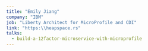 ```yaml
---
title: "Emily Jiang"
company: "IBM"
job: "Liberty Architect for MicroProfile and CDI"
link: "https:\\heapspace.rs"
talks:
  - build-a-12factor-microservice-with-microprofile
---
```

